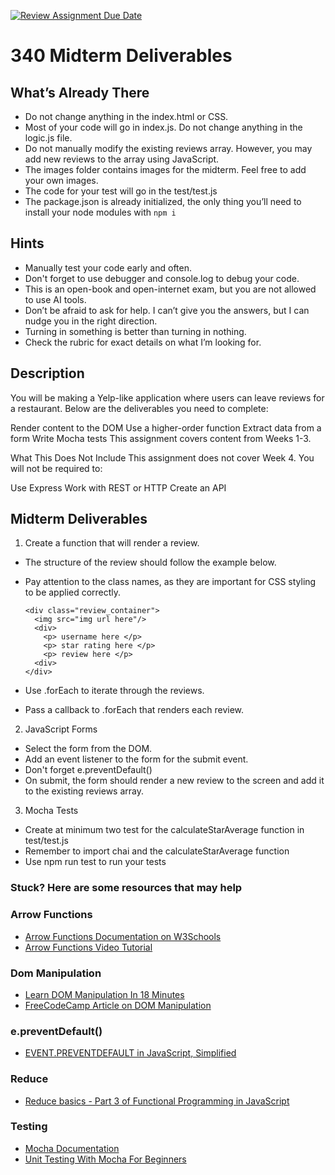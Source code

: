 [![Review Assignment Due Date](https://classroom.github.com/assets/deadline-readme-button-22041afd0340ce965d47ae6ef1cefeee28c7c493a6346c4f15d667ab976d596c.svg)](https://classroom.github.com/a/GTts5bFD)
# 340 Midterm Deliverables


## What’s Already There

- Do not change anything in the index.html or CSS.
- Most of your code will go in index.js. Do not change anything in the logic.js file.
- Do not manually modify the existing reviews array. However, you may add new reviews to the array using JavaScript.
- The images folder contains images for the midterm. Feel free to add your own images.
- The code for your test will go in the test/test.js
- The package.json is already initialized, the only thing you’ll need to install your node modules with `npm i`

## Hints

- Manually test your code early and often.
- Don't forget to use debugger and console.log to debug your code.
- This is an open-book and open-internet exam, but you are not allowed to use AI tools.
- Don’t be afraid to ask for help. I can’t give you the answers, but I can nudge you in the right direction.
- Turning in something is better than turning in nothing.
- Check the rubric for exact details on what I’m looking for.

## Description

You will be making a Yelp-like application where users can leave reviews for a restaurant. Below are the deliverables you need to complete:

Render content to the DOM
Use a higher-order function
Extract data from a form
Write Mocha tests
This assignment covers content from Weeks 1-3.

What This Does Not Include
This assignment does not cover Week 4. You will not be required to:

Use Express
Work with REST or HTTP
Create an API

## Midterm Deliverables

1. Create a function that will render a review.

- The structure of the review should follow the example below.
- Pay attention to the class names, as they are important for CSS styling to be applied correctly.

  ```
  <div class="review_container">
    <img src="img url here"/>
    <div>
      <p> username here </p>
      <p> star rating here </p>
      <p> review here </p>
    <div>
  </div>

  ```

- Use .forEach to iterate through the reviews.
- Pass a callback to .forEach that renders each review.

2. JavaScript Forms

- Select the form from the DOM.
- Add an event listener to the form for the submit event.
- Don't forget e.preventDefault()
- On submit, the form should render a new review to the screen and add it to the existing reviews array.

3. Mocha Tests

- Create at minimum two test for the calculateStarAverage function in test/test.js
- Remember to import chai and the calculateStarAverage function
- Use npm run test to run your tests

### Stuck? Here are some resources that may help

### Arrow Functions

- [Arrow Functions Documentation on W3Schools](https://www.w3schools.com/js/js_arrow_function.asp)
- [Arrow Functions Video Tutorial](https://www.youtube.com/watch?v=fRRRkognpOs)

### Dom Manipulation

- [Learn DOM Manipulation In 18 Minutes](https://www.youtube.com/watch?v=y17RuWkWdn8)
- [FreeCodeCamp Article on DOM Manipulation](https://www.freecodecamp.org/news/dom-manipulation-in-javascript/)

### e.preventDefault()

- [EVENT.PREVENTDEFAULT in JavaScript, Simplified](https://www.youtube.com/watch?v=md8jQkOEyyk)

### Reduce

- [Reduce basics - Part 3 of Functional Programming in JavaScript](https://www.youtube.com/watch?v=Wl98eZpkp-c)

### Testing

- [Mocha Documentation](https://mochajs.org/#getting-started)
- [Unit Testing With Mocha For Beginners](https://www.youtube.com/watch?v=sPyb6QlgBaU)
